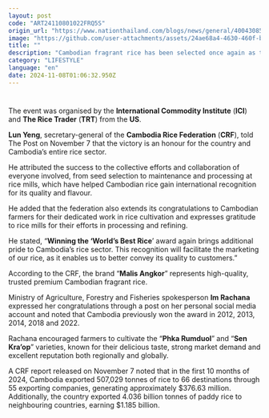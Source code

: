 ```yaml
---
layout: post
code: "ART24110801022FRQ5S"
origin_url: "https://www.nationthailand.com/blogs/news/general/40043085"
image: "https://github.com/user-attachments/assets/24ae68a4-4630-460f-bbdd-519dc49e874e"
title: ""
description: "Cambodian fragrant rice has been selected once again as the “World’s Best Rice” at the 2024 International World Rice Conference in Manila, Philippines on November 7. This marks the sixth time the country has won this prestigious international award."
category: "LIFESTYLE"
language: "en"
date: 2024-11-08T01:06:32.950Z
---
```


# 









The event was organised by the **International Commodity Institute** (**ICI**) and **The Rice Trader** (**TRT**) from the **US**.

**Lun Yeng**, secretary-general of the **Cambodia Rice Federation** (**CRF**), told The Post on November 7 that the victory is an honour for the country and Cambodia’s entire rice sector.

He attributed the success to the collective efforts and collaboration of everyone involved, from seed selection to maintenance and processing at rice mills, which have helped Cambodian rice gain international recognition for its quality and flavour.

He added that the federation also extends its congratulations to Cambodian farmers for their dedicated work in rice cultivation and expresses gratitude to rice mills for their efforts in processing and refining.

He stated, “**Winning the ‘World’s Best Rice**’ award again brings additional pride to Cambodia’s rice sector. This recognition will facilitate the marketing of our rice, as it enables us to better convey its quality to customers.”

According to the CRF, the brand “**Malis Angkor**” represents high-quality, trusted premium Cambodian fragrant rice.

Ministry of Agriculture, Forestry and Fisheries spokesperson **Im Rachana** expressed her congratulations through a post on her personal social media account and noted that Cambodia previously won the award in 2012, 2013, 2014, 2018 and 2022.

Rachana encouraged farmers to cultivate the “**Phka Rumduol**” and “**Sen Kra’op**” varieties, known for their delicious taste, strong market demand and excellent reputation both regionally and globally.

A CRF report released on November 7 noted that in the first 10 months of 2024, Cambodia exported 507,029 tonnes of rice to 66 destinations through 55 exporting companies, generating approximately $376.63 million. Additionally, the country exported 4.036 billion tonnes of paddy rice to neighbouring countries, earning $1.185 billion.